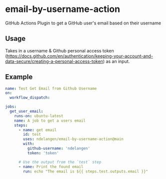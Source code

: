 # email-by-username-action

GitHub Actions Plugin to get a GitHub user's email based on their username

## Usage

Takes in a username & Github personal access token (https://docs.github.com/en/authentication/keeping-your-account-and-data-secure/creating-a-personal-access-token) as an input.

## Example

```yml
name: Test Get Email from Github Username
on:
  workflow_dispatch:

jobs:
  get_user_email:
    runs-on: ubuntu-latest
    name: A job to get a users email
    steps:
      - name: get email
        id: test
        uses: ndelangen/email-by-username-action@main
        with:
          github-username: 'ndelangen'
          token: 'token'

      # Use the output from the `test` step
      - name: Print the found email
        run: echo "The email is ${{ steps.test.outputs.email }}"
```
